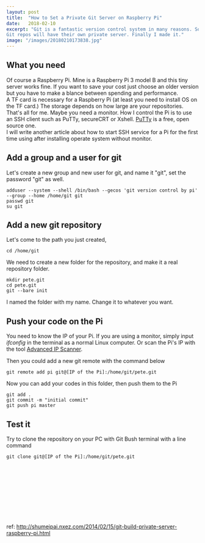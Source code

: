 ```yaml
---
layout: post
title:  "How to Set a Private Git Server on Raspberry Pi"
date:   2018-02-10
excerpt: "Git is a fantastic version control system in many reasons. Sometimes I think if the Raspberry Pi could be used as a git server in my home, all my
Git repos will have their own private server. Finally I made it."
image: "/images/20180210173838.jpg"
---
```


## What you need


Of course a Raspberry Pi. Mine is a Raspberry Pi 3 model B and this tiny server works fine. If you want to save your cost just choose an older version but you have to make a blance between spending and performance.  
A TF card is necessary for a Raspberry Pi (at least you need to install OS on the TF card.) The storage depends on how large are your repositories.  
That's all for me. Maybe you need a monitor. How I control the Pi is to use an SSH client such as PuTTy, secureCRT or Xshell. [PuTTy](https://www.putty.org/) is a free, open source one.  
I will write another article about how to start SSH service for a Pi for the first time using after installing operate system without monitor.  

## Add a group and a user for git

Let's create a new group and new user for git, and name it "git", set the password "git" as well.
```
adduser --system --shell /bin/bash --gecos 'git version control by pi' --group --home /home/git git        
passwd git     
su git
```

## Add a new git repository

Let's come to the path you just created,  
```
cd /home/git
```
We need to create a new folder for the repository, and make it a real repository folder.  
```
mkdir pete.git
cd pete.git
git --bare init
```
I named the folder with my name. Change it to whatever you want.  

## Push your code on the Pi

You need to know the IP of your Pi. If you are using a monitor, simply input <i>ifconfig</i> in the terminal as a normal Linux computer. Or scan the Pi's IP with the tool [Advanced IP Scanner](http://www.advanced-ip-scanner.com/).

Then you could add a new git remote with the command below
```
git remote add pi git@[IP of the Pi]:/home/git/pete.git
```
Now you can add your codes in this folder, then push them to the Pi
```
git add .
git commit -m "initial commit"
git push pi master
```

## Test it

Try to clone the repository on your PC with Git Bush terminal with a line command   
```
git clone git@[IP of the Pi]:/home/git/pete.git
```
<br><br><br><br><br><br><br><br><br>
ref: http://shumeipai.nxez.com/2014/02/15/git-build-private-server-raspberry-pi.html
